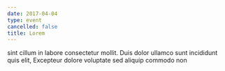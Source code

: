 ```yaml
---
date: 2017-04-04
type: event
cancelled: false
title: Lorem
---
```

sint cillum in labore consectetur mollit. Duis dolor ullamco sunt incididunt quis elit, Excepteur dolore voluptate sed aliquip commodo non